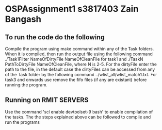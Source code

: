 # OSPAssignment1 s3817403 Zain Bangash

## To run the code do the following
Compile the program using make command within any of the Task folders. When it is compiled, then run the output file using the following command ./Task1Filter NameOfDirtyFile NameOfCleanFile for task1 and ./TaskN PathToDirtyFile NameOfCleanFile, where N is 2-5. For the dirtyFile enter the path to the file, in the default case the dirtyFiles can be accessed from any of the Task folder by the following command ../wlist_all/wlist_match1.txt. For task3 and onwards use remove the fifo files (if any are existant) before running the program. 

## Running on RMIT SERVERS 
Use the command 'scl enable devtoolset-9 bash' to enable compilation of the tasks. The the steps explained above can be followed to compile and run the programs